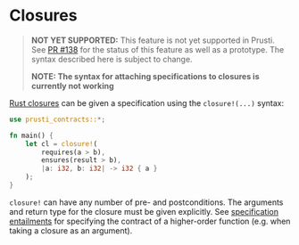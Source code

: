 # Closures

> **NOT YET SUPPORTED:** This feature is not yet supported in Prusti. See [PR #138](https://github.com/viperproject/prusti-dev/pull/138) for the status of this feature as well as a prototype. The syntax described here is subject to change.
>
> **NOTE: The syntax for attaching specifications to closures is currently not working**

[Rust closures](https://doc.rust-lang.org/book/ch13-01-closures.html) can be given a specification using the `closure!(...)` syntax:

```rust
use prusti_contracts::*;

fn main() {
    let cl = closure!(
        requires(a > b),
        ensures(result > b),
        |a: i32, b: i32| -> i32 { a }
    );
}
```

`closure!` can have any number of pre- and postconditions. The arguments and return type for the closure must be given explicitly. See [specification entailments](spec_ent.md) for specifying the contract of a higher-order function (e.g. when taking a closure as an argument).
